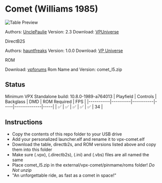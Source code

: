 # Comet (Williams 1985)

![Table Preview](https://vpuniverse.com/screenshots/monthly_2022_01/392386208_CometCabinetScreenCapture.PNG.d8d0f3ac1b86d3da6c04b0fb0837f8f8.PNG)

Authors: [UnclePaulie](https://vpuniverse.com/profile/16685-unclepaulie/)
Version: 2.3
Download: [VPUniverse](https://vpuniverse.com/files/file/8673-comet-williams-1985-w-vr-room/)

DirectB2S

Authors: [hauntfreaks](https://vpuniverse.com/profile/5216-hauntfreaks/)
Version: 1.0.0
Download: [VP Universe](https://vpuniverse.com/files/file/10981-comet-williams-1985-b2s-with-full-dmd/)

ROM

Download: [vpforums](https://www.vpforums.org/index.php?app=downloads&showfile=891)
Rom Name and Version: comet_l5.zip

## Status 

Minimum VPX Standalone build: 10.8.0-1989-a764013
| Playfield | Controls | Backglass | DMD | ROM Required | FPS | 
|-----------|----------|-----------|-----|--------------|-----|
| :white_check_mark: | :white_check_mark: | :white_check_mark: | :white_check_mark: | :white_check_mark: | 34 |

## Instructions

- Copy the contents of this repo folder to your USB drive
- Add your personalized launcher.elf and rename it to vpx-comet.elf
- Download the table, directb2s, and ROM versions listed above and copy them into this folder
- Make sure (.vpx), (.directb2s), (.ini) and (.vbs) files are all named the same
- Place comet_l5.zip in the external/vpx-comet/pinmame/roms folder! *Do Not unzip*
- "An unforgettable ride, as fast as a comet in space!"
